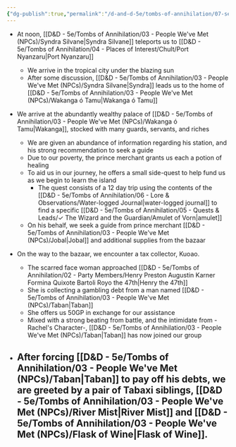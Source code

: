 ```yaml
---
{"dg-publish":true,"permalink":"/d-and-d-5e/tombs-of-annihilation/07-session-notes/session-1/y5-m3-d5/","noteIcon":"","created":"2025-07-16T19:49:41.880-05:00","updated":"2025-08-06T19:21:23.107-05:00"}
---
```


- At noon, [[D&D - 5e/Tombs of Annihilation/03 - People We've Met (NPCs)/Syndra Silvane\|Syndra Silvane]] teleports us to [[D&D - 5e/Tombs of Annihilation/04 - Places of Interest/Chult/Port Nyanzaru\|Port Nyanzaru]]
	- We arrive in the tropical city under the blazing sun
	- After some discussion, [[D&D - 5e/Tombs of Annihilation/03 - People We've Met (NPCs)/Syndra Silvane\|Syndra]] leads us to the home of [[D&D - 5e/Tombs of Annihilation/03 - People We've Met (NPCs)/Wakanga ó Tamu\|Wakanga ó Tamu]]

- We arrive at the abundantly wealthy palace of [[D&D - 5e/Tombs of Annihilation/03 - People We've Met (NPCs)/Wakanga ó Tamu\|Wakanga]], stocked with many guards, servants, and riches
	- We are given an abundance of information regarding his station, and his strong recommendation to seek a guide
	- Due to our poverty, the prince merchant grants us each a potion of healing
	- To aid us in our journey, he offers a small side-quest to help fund us as we begin to learn the island
		- The quest consists of a 12 day trip using the contents of the [[D&D - 5e/Tombs of Annihilation/06 - Lore & Observations/Water-logged Journal\|water-logged journal]] to find a specific [[D&D - 5e/Tombs of Annihilation/05 - Quests & Leads/✓ The Wizard and the Guardian/Amulet of Vorn\|amulet]]
	- On his behalf, we seek a guide from prince merchant [[D&D - 5e/Tombs of Annihilation/03 - People We've Met (NPCs)/Jobal\|Jobal]] and additional supplies from the bazaar

- On the way to the bazaar, we encounter a tax collector, Kuoao. 
	- The scarred face woman approached [[D&D - 5e/Tombs of Annihilation/02 - Party Members/Henry Preston Augustin Karner Formina Quixote Bartoli Royo the 47th\|Henry the 47th]]
	- She is collecting a gambling debt from a man named [[D&D - 5e/Tombs of Annihilation/03 - People We've Met (NPCs)/Taban\|Taban]]
	- She offers us 50GP in exchange for our assistance
	- Mixed with a strong beating from battle, and the intimidate from -Rachel's Character-, [[D&D - 5e/Tombs of Annihilation/03 - People We've Met (NPCs)/Taban\|Taban]] has now joined our group

- After forcing [[D&D - 5e/Tombs of Annihilation/03 - People We've Met (NPCs)/Taban\|Taban]] to pay off his debts, we are greeted by a pair of Tabaxi siblings, [[D&D - 5e/Tombs of Annihilation/03 - People We've Met (NPCs)/River Mist\|River Mist]] and [[D&D - 5e/Tombs of Annihilation/03 - People We've Met (NPCs)/Flask of Wine\|Flask of Wine]].
	- 